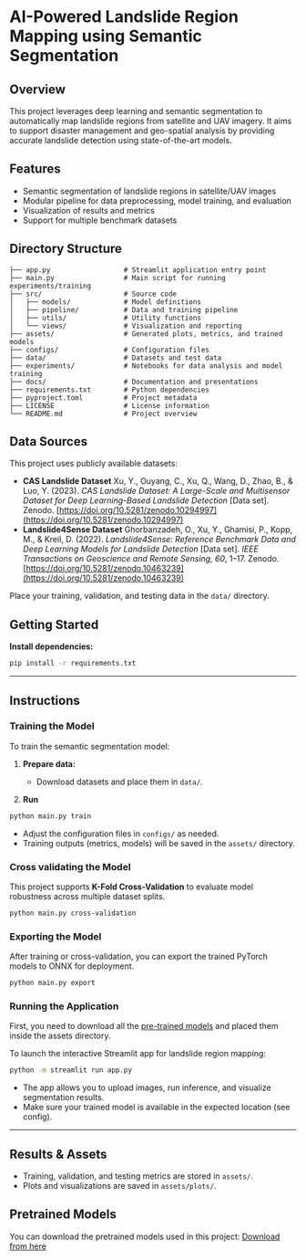 # AI-Powered Landslide Region Mapping using Semantic Segmentation

## Overview

This project leverages deep learning and semantic segmentation to automatically map landslide regions from satellite and UAV imagery. It aims to support disaster management and geo-spatial analysis by providing accurate landslide detection using state-of-the-art models.

## Features

- Semantic segmentation of landslide regions in satellite/UAV images
- Modular pipeline for data preprocessing, model training, and evaluation
- Visualization of results and metrics
- Support for multiple benchmark datasets

## Directory Structure

```
├── app.py                  # Streamlit application entry point
├── main.py                 # Main script for running experiments/training
├── src/                    # Source code
│   ├── models/             # Model definitions
│   ├── pipeline/           # Data and training pipeline
│   ├── utils/              # Utility functions
│   └── views/              # Visualization and reporting
├── assets/                 # Generated plots, metrics, and trained models
├── configs/                # Configuration files
├── data/                   # Datasets and test data
├── experiments/            # Notebooks for data analysis and model training
├── docs/                   # Documentation and presentations
├── requirements.txt        # Python dependencies
├── pyproject.toml          # Project metadata
├── LICENSE                 # License information
└── README.md               # Project overview
```

## Data Sources

This project uses publicly available datasets:

- **CAS Landslide Dataset**
  Xu, Y., Ouyang, C., Xu, Q., Wang, D., Zhao, B., & Luo, Y. (2023). *CAS Landslide Dataset: A Large-Scale and Multisensor Dataset for Deep Learning-Based Landslide Detection* [Data set]. Zenodo. [https://doi.org/10.5281/zenodo.10294997](https://doi.org/10.5281/zenodo.10294997)
- **Landslide4Sense Dataset**
  Ghorbanzadeh, O., Xu, Y., Ghamisi, P., Kopp, M., & Kreil, D. (2022). *Landslide4Sense: Reference Benchmark Data and Deep Learning Models for Landslide Detection* [Data set]. *IEEE Transactions on Geoscience and Remote Sensing, 60*, 1–17. Zenodo. [https://doi.org/10.5281/zenodo.10463239](https://doi.org/10.5281/zenodo.10463239)

Place your training, validation, and testing data in the `data/` directory.

## Getting Started

**Install dependencies:**

```sh
pip install -r requirements.txt
```

---

## Instructions

### Training the Model

To train the semantic segmentation model:

1. **Prepare data:**

   - Download datasets and place them in `data/`.
2. **Run**

```sh
python main.py train
```

- Adjust the configuration files in `configs/` as needed.
- Training outputs (metrics, models) will be saved in the `assets/` directory.

### Cross validating the Model

This project supports **K-Fold Cross-Validation** to evaluate model robustness across multiple dataset splits.

```sh
python main.py cross-validation
```

### Exporting the Model

After training or cross-validation, you can export the trained PyTorch models to ONNX for deployment.

```sh
python main.py export
```

### Running the Application

First, you need to download all the [pre-trained models](https://github.com/surajkarki66/AI-Powered_Landslide_Region_Mapping_using_Semantic_Segmentation/releases/tag/LandslideSegmentationModels_v1.0) and placed them inside the assets directory.

To launch the interactive Streamlit app for landslide region mapping:

```sh
python -m streamlit run app.py
```

- The app allows you to upload images, run inference, and visualize segmentation results.
- Make sure your trained model is available in the expected location (see config).

---

## Results & Assets

- Training, validation, and testing metrics are stored in `assets/`.
- Plots and visualizations are saved in `assets/plots/`.

## Pretrained Models

You can download the pretrained models used in this project: [Download from here](https://github.com/surajkarki66/AI-Powered_Landslide_Region_Mapping_using_Semantic_Segmentation/releases/tag/LandslideSegmentationModels_v1.0)
